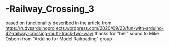 # -Railway_Crossing_3
based on functionality described in the article from https://rudysarduinoprojects.wordpress.com/2020/09/23/fun-with-arduino-42-railway-crossing-multi-track-two-way/
thanks for "bell" sound to Mike Osborn from "Arduino for Model Railroading" group
